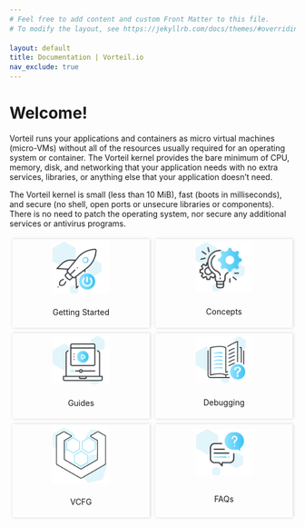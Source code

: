 ```yaml
---
# Feel free to add content and custom Front Matter to this file.
# To modify the layout, see https://jekyllrb.com/docs/themes/#overriding-theme-defaults

layout: default
title: Documentation | Vorteil.io
nav_exclude: true
---
```


<html>
    <head>
        <style>
            .container{
                display: grid;
                grid-template-columns: repeat(auto-fit, minmax(200px, 1fr));
                height: 500px;
            }
            .section{
                margin: 5px;
                box-shadow: 1px 0 5px 0 rgba(0,0,0,.17);
                display: grid;
                place-items: center;
            }
            .section:hover{
                cursor: pointer;
                background: #f1f1f1;
            }
            .image-section{
                width: 100px;
            }
        </style>
    </head>
    <body>
        <h1>Welcome!</h1>
        <p>Vorteil runs your applications and containers as micro virtual machines (micro-VMs) without all of the resources usually required for an operating system or container. The Vorteil kernel provides the bare minimum of CPU, memory, disk, and networking that your application needs with no extra services, libraries, or anything else that your application doesn’t need.</p>
        <p>The Vorteil kernel is small (less than 10 MiB), fast (boots in milliseconds), and secure (no shell, open ports or unsecure libraries or components). There is no need to patch the operating system, nor secure any additional services or antivirus programs.</p>
        <div class="container">
            <div class="section">
                <img src="/assets/quickstarts.png" alt="Getting Started" class="image-section" />
                <p>Getting Started</p>
            </div>
            <div class="section">
                <img src="/assets/lightbulb.png" alt="Concepts" class="image-section" />
                <p>Concepts</p>
            </div>
            <div class="section">
                <img src="/assets/tutorial.png" alt="Guides" class="image-section" />
                <p>Guides</p>
            </div>
            <div class="section">
                <img src="/assets/book.png" alt="Debugging" class="image-section" />
                <p>Debugging</p>
            </div>
            <div class="section">
                <img src="/assets/vorteil.png" alt="VCFGs" class="image-section" />
                <p>VCFG</p>
            </div>
            <div class="section">
                <img src="/assets/faqs.png" alt="FAQs" class="image-section" />
                <p>FAQs</p>
            </div>
        </div>
    </body>
</html>
